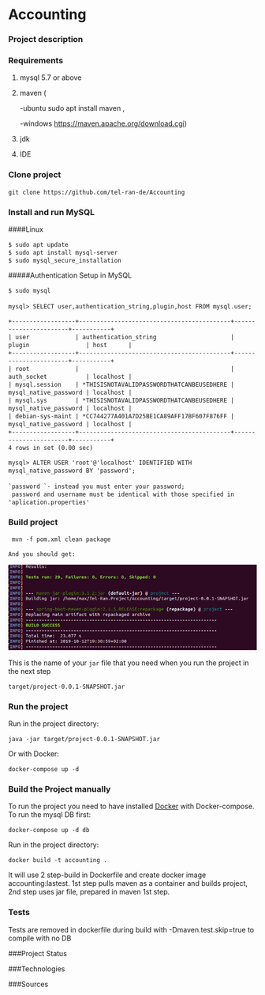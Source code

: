 # Accounting

### Project description 


### Requirements
1) mysql 5.7 or above 
2) maven 
    (
    
    -ubuntu sudo apt install maven ,
    
    -windows https://maven.apache.org/download.cgi)
3) jdk 
4) IDE

### Clone project 
```
git clone https://github.com/tel-ran-de/Accounting
```
### Install and run MySQL 
####Linux
```
$ sudo apt update
$ sudo apt install mysql-server
$ sudo mysql_secure_installation
```

#####Authentication Setup in MySQL
```
$ sudo mysql

mysql> SELECT user,authentication_string,plugin,host FROM mysql.user;
```

```
+------------------+-------------------------------------------+-----------------------+-----------+
| user             | authentication_string                     | plugin                | host      |
+------------------+-------------------------------------------+-----------------------+-----------+
| root             |                                           | auth_socket           | localhost |
| mysql.session    | *THISISNOTAVALIDPASSWORDTHATCANBEUSEDHERE | mysql_native_password | localhost |
| mysql.sys        | *THISISNOTAVALIDPASSWORDTHATCANBEUSEDHERE | mysql_native_password | localhost |
| debian-sys-maint | *CC744277A401A7D25BE1CA89AFF17BF607F876FF | mysql_native_password | localhost |
+------------------+-------------------------------------------+-----------------------+-----------+
4 rows in set (0.00 sec)
```

```
mysql> ALTER USER 'root'@'localhost' IDENTIFIED WITH mysql_native_password BY 'password';

`password `- instead you must enter your password;
 password and username must be identical with those specified in 'aplication.properties'
```
### Build project 
```
 mvn -f pom.xml clean package 
```

```
And you should get:
```
![Alttext](documentation/mvnBuildResult.png "Title")

This is the name of your ```jar``` file that you need when you run the project in the next step
```
target/project-0.0.1-SNAPSHOT.jar
```
### Run the project 

Run in the project directory:

```
java -jar target/project-0.0.1-SNAPSHOT.jar
```
Or with Docker:
```
docker-compose up -d
```

### Build the Project manually
To run the project you need to have installed [Docker](http://docker.com) with Docker-compose.  
To run the mysql DB first: 
```
docker-compose up -d db
```

Run in the project directory:
```
docker build -t accounting .
```
It will use 2 step-build in Dockerfile and create docker image accounting:lastest. 
1st step pulls maven as a container and builds project, 
2nd step uses jar file, prepared in maven 1st step. 

### Tests 
Tests are removed in dockerfile during build with -Dmaven.test.skip=true to compile with no DB

###Project Status

###Technologies 

###Sources
